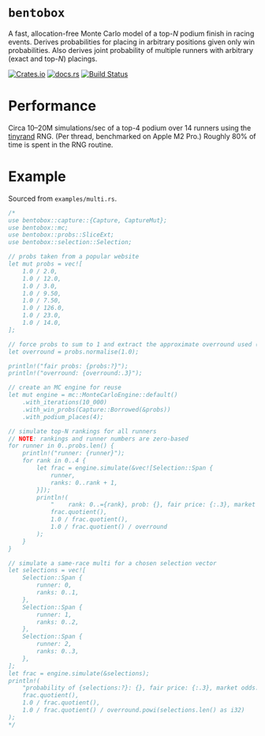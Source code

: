 `bentobox`
===
A fast, allocation-free Monte Carlo model of a top-_N_ podium finish in racing events. Derives probabilities for placing in arbitrary positions given only win probabilities. Also derives joint probability of multiple runners with arbitrary (exact and top-_N_) placings.

[![Crates.io](https://img.shields.io/crates/v/bentobox?style=flat-square&logo=rust)](https://crates.io/crates/bentobox)
[![docs.rs](https://img.shields.io/badge/docs.rs-bentobox-blue?style=flat-square&logo=docs.rs)](https://docs.rs/bentobox)
[![Build Status](https://img.shields.io/github/actions/workflow/status/obsidiandynamics/bentobox/master.yml?branch=master&style=flat-square&logo=github)](https://github.com/obsidiandynamics/bentobox/actions/workflows/master.yml)

# Performance
Circa 10–20M simulations/sec of a top-4 podium over 14 runners using the [tinyrand](https://github.com/obsidiandynamics/tinyrand) RNG. (Per thread, benchmarked on Apple M2 Pro.) Roughly 80% of time is spent in the RNG routine.

# Example
Sourced from `examples/multi.rs`.

```rust
/*
use bentobox::capture::{Capture, CaptureMut};
use bentobox::mc;
use bentobox::probs::SliceExt;
use bentobox::selection::Selection;

// probs taken from a popular website
let mut probs = vec![
    1.0 / 2.0,
    1.0 / 12.0,
    1.0 / 3.0,
    1.0 / 9.50,
    1.0 / 7.50,
    1.0 / 126.0,
    1.0 / 23.0,
    1.0 / 14.0,
];

// force probs to sum to 1 and extract the approximate overround used (multiplicative method assumed)
let overround = probs.normalise(1.0);

println!("fair probs: {probs:?}");
println!("overround: {overround:.3}");

// create an MC engine for reuse
let mut engine = mc::MonteCarloEngine::default()
    .with_iterations(10_000)
    .with_win_probs(Capture::Borrowed(&probs))
    .with_podium_places(4);

// simulate top-N rankings for all runners
// NOTE: rankings and runner numbers are zero-based
for runner in 0..probs.len() {
    println!("runner: {runner}");
    for rank in 0..4 {
        let frac = engine.simulate(&vec![Selection::Span {
            runner,
            ranks: 0..rank + 1,
        }]);
        println!(
            "    rank: 0..={rank}, prob: {}, fair price: {:.3}, market odds: {:.3}",
            frac.quotient(),
            1.0 / frac.quotient(),
            1.0 / frac.quotient() / overround
        );
    }
}

// simulate a same-race multi for a chosen selection vector
let selections = vec![
    Selection::Span {
        runner: 0,
        ranks: 0..1,
    },
    Selection::Span {
        runner: 1,
        ranks: 0..2,
    },
    Selection::Span {
        runner: 2,
        ranks: 0..3,
    },
];
let frac = engine.simulate(&selections);
println!(
    "probability of {selections:?}: {}, fair price: {:.3}, market odds: {:.3}",
    frac.quotient(),
    1.0 / frac.quotient(),
    1.0 / frac.quotient() / overround.powi(selections.len() as i32)
);
*/
```